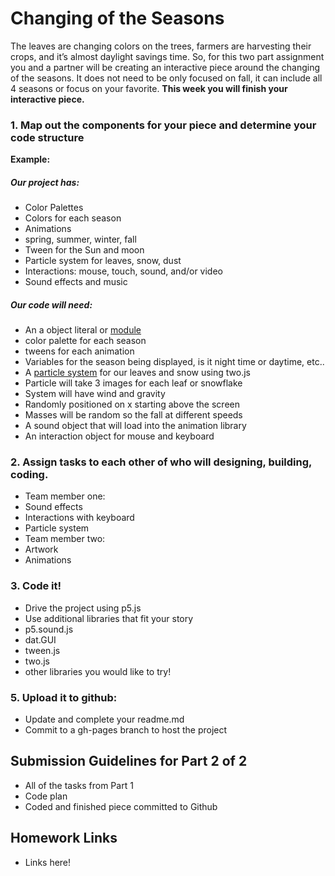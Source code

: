 # Changing of the Seasons

The leaves are changing colors on the trees, farmers are harvesting their crops, and it’s almost daylight savings time. So, for this two part assignment you and a partner will be creating an interactive piece around the changing of the seasons. It does not need to be only focused on fall, it can include all 4 seasons or focus on your favorite. **This week you will finish your interactive piece.**

### 1. Map out the components for your piece and determine your code structure

**Example:**
##### Our project has:
 * Color Palettes
  * Colors for each season
 * Animations 
  * spring, summer, winter, fall
  * Tween for the Sun and moon
  * Particle system for leaves, snow, dust
 * Interactions: mouse, touch, sound, and/or video
 * Sound effects and music

##### Our code will need:
 * An a object literal or [module](http://toddmotto.com/mastering-the-module-pattern/)
  * color palette for each season
  * tweens for each animation
  * Variables for the season being displayed, is it night time or daytime, etc..
 * A [particle system](http://natureofcode.com/book/chapter-4-particle-systems/) for our leaves and snow using two.js
  * Particle will take 3 images for each leaf or snowflake
  * System will have wind and gravity
  * Randomly positioned on x starting above the screen
  * Masses will be random so the fall at different speeds
 * A sound object that will load into the animation library
 * An interaction object for mouse and keyboard

### 2. Assign tasks to each other of who will designing, building, coding.
* Team member one:
 * Sound effects
 * Interactions with keyboard
 * Particle system
* Team member two:
 * Artwork
 * Animations 

### 3. Code it!
 * Drive the project using p5.js
 * Use additional libraries that fit your story
  * p5.sound.js
  * dat.GUI
  * tween.js
  * two.js
  * other libraries you would like to try!

### 5. Upload it to github:
 * Update and complete your readme.md
 * Commit to a gh-pages branch to host the project

## Submission Guidelines for Part 2 of 2
* All of the tasks from Part 1
* Code plan
* Coded and finished piece committed to Github

## Homework Links
* Links here!
